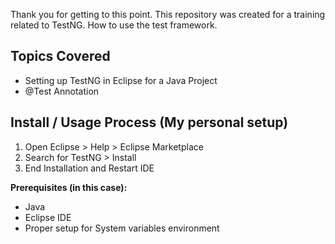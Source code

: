 Thank you for getting to this point. This repository was created for a training related to TestNG. How to use the test framework. 

## Topics Covered
- Setting up TestNG in Eclipse for a Java Project
- @Test Annotation


## Install / Usage Process (My personal setup)
1. Open Eclipse > Help > Eclipse Marketplace
2. Search for TestNG > Install
3. End Installation and Restart IDE

**Prerequisites (in this case):**
- Java
- Eclipse IDE
- Proper setup for System variables environment
